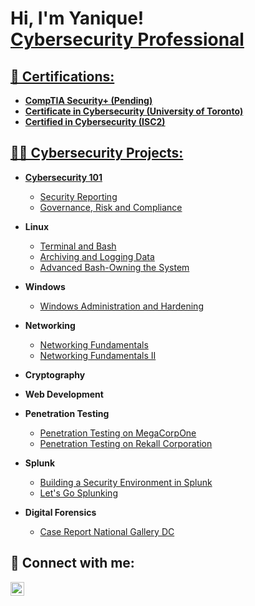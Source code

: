 <h1>Hi, I'm Yanique! <br/><a href="https://github.com/Yantracey">Cybersecurity Professional</a> <a href="https://www.linkedin.com/in/yanrobtracey/"></h1>

<h2>📄 Certifications:</h2>

- <b>CompTIA Security+ (Pending)</b>
- <b>Certificate in Cybersecurity (University of Toronto)</b>
- <b>Certified in Cybersecurity (ISC2)</b>


<h2>👨‍💻 Cybersecurity Projects:</h2>

- <b>Cybersecurity 101</b>
   - [Security Reporting](https://github.com/Yantracey/Security-Reporting)
   - [Governance, Risk and Compliance](https://github.com/Yantracey/Assessing-Security-Culture/blob/main/Assessing%20Security%20Culture.pdf)


- <b>Linux</b>
  - [Terminal and Bash](https://github.com/Yantracey/Terminal-and-Bash---Lucky-Duck-Casino-)
  - [Archiving and Logging Data](https://github.com/Yantracey/Archiving-and-Logging-Data/blob/main/Archiving%20and%20Logging%20Data.pdf)
  - [Advanced Bash-Owning the System](https://github.com/Yantracey/Advanced-Bash-Owning-the-System/blob/main/Owning%20the%20System.pdf)
 
- <b>Windows</b>
  - [Windows Administration and Hardening](https://github.com/Yantracey/Windows-Administration-and-Hardening/blob/main/Windows%20Admin%20and%20Hardening.pdf)
    
- <b>Networking</b>
   - [Networking Fundamentals](https://github.com/Yantracey/Networking-Fundamentals/blob/main/Rocking%20your%20Network.pdf)
   - [Networking Fundamentals II](https://github.com/Yantracey/Networking-Fundamentals-II/blob/main/In%20a%20Network%20Far%2C%20Far%20Away!.pdf)

- <b>Cryptography</b>

- <b>Web Development</b>

- <b>Penetration Testing</b>
   - [Penetration Testing on MegaCorpOne](https://github.com/Yantracey/Penetration-Testing-on-MegaCorpOne/blob/main/Penetration%20Test%20Report.pdf)
   - [Penetration Testing on Rekall Corporation](https://github.com/Yantracey/Penetration-Testing-on-Rekall/blob/main/Rekall%20Penetration%20Test%20Report.pdf)

- <b>Splunk</b>
   - [Building a Security Environment in Splunk](https://github.com/Yantracey/Building-a-Security-Monitoring-Environment/blob/main/Building%20a%20Security%20Monitoring%20Environment.pdf)
   - [Let's Go Splunking](https://github.com/Yantracey/Lets-Go-Splunking/blob/main/Lets%20Go%20Splunking.pdf)


- <b>Digital Forensics</b>
   - [Case Report National Gallery DC](https://github.com/Yantracey/Case-Report-National-Gallery-DC/blob/main/The%20Final%20Report.pdf)






<h2> 🤳 Connect with me:</h2>

[<img align="left" alt="YaniqueRoberts-Tracey | LinkedIn" width="22px" src="https://cdn.jsdelivr.net/npm/simple-icons@v3/icons/linkedin.svg" />][linkedin]


[linkedin]: https://linkedin.com/in/yanrobtracey

<!--
**Yantracey/Yantracey** is a ✨ _special_ ✨ repository because its `README.md` (this file) appears on your GitHub profile.

Here are some ideas to get you started:

- 🔭 I’m currently working on ...
- 🌱 I’m currently learning ...
- 👯 I’m looking to collaborate on ...
- 🤔 I’m looking for help with ...
- 💬 Ask me about ...
- 📫 How to reach me: ...
- 😄 Pronouns: ...
- ⚡ Fun fact: ...
-->

